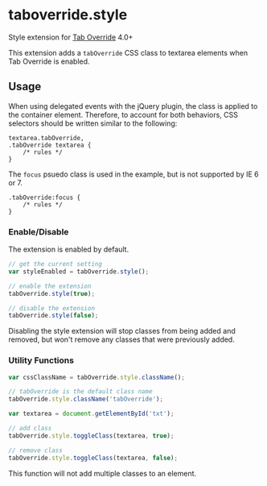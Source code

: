 # taboverride.style

Style extension for [Tab Override](https://github.com/wjbryant/taboverride) 4.0+

This extension adds a `tabOverride` CSS class to textarea elements when Tab Override is enabled.

## Usage

When using delegated events with the jQuery plugin, the class is applied to the
container element. Therefore, to account for both behaviors, CSS selectors
should be written similar to the following:

```
textarea.tabOverride,
.tabOverride textarea {
    /* rules */
}
```

The `focus` psuedo class is used in the example, but is not supported by IE 6 or 7.

```
.tabOverride:focus {
    /* rules */
}
```

### Enable/Disable

The extension is enabled by default.

```javascript
// get the current setting
var styleEnabled = tabOverride.style();
```

```javascript
// enable the extension
tabOverride.style(true);
```

```javascript
// disable the extension
tabOverride.style(false);
```

Disabling the style extension will stop classes from being added and
removed, but won't remove any classes that were previously added.

### Utility Functions

```javascript
var cssClassName = tabOverride.style.className();

// tabOverride is the default class name
tabOverride.style.className('tabOverride');
```

```javascript
var textarea = document.getElementById('txt');

// add class
tabOverride.style.toggleClass(textarea, true);

// remove class
tabOverride.style.toggleClass(textarea, false);
```

This function will not add multiple classes to an element.